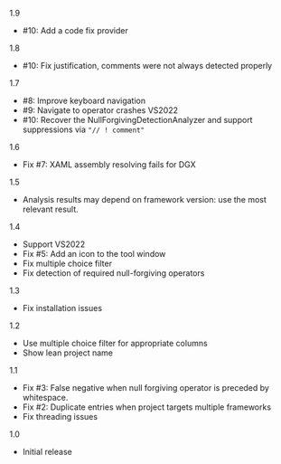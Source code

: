 1.9
- #10: Add a code fix provider

1.8
- #10: Fix justification, comments were not always detected properly

1.7
- #8: Improve keyboard navigation
- #9: Navigate to operator crashes VS2022
- #10: Recover the NullForgivingDetectionAnalyzer and support suppressions via `"// ! comment"`

1.6
- Fix #7: XAML assembly resolving fails for DGX

1.5
- Analysis results may depend on framework version: use the most relevant result.

1.4
- Support VS2022
- Fix #5: Add an icon to the tool window
- Fix multiple choice filter
- Fix detection of required null-forgiving operators

1.3
- Fix installation issues

1.2
- Use multiple choice filter for appropriate columns
- Show lean project name

1.1
- Fix #3: False negative when null forgiving operator is preceded by whitespace.
- Fix #2: Duplicate entries when project targets multiple frameworks
- Fix threading issues

1.0
- Initial release